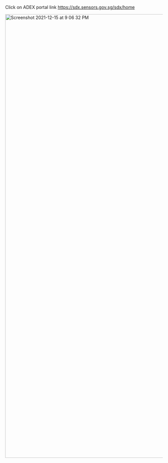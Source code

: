 Click on ADEX portal link https://sdx.sensors.gov.sg/sdx/home

<img width="1418" alt="Screenshot 2021-12-15 at 9 06 32 PM" src="https://user-images.githubusercontent.com/83268601/146191829-4842099f-ff50-4517-b4ab-c9819b2675bc.png">


